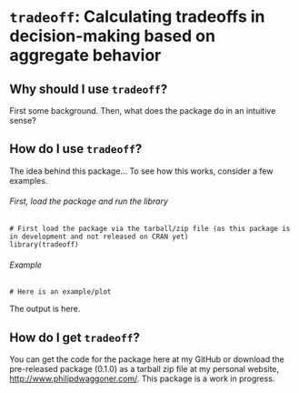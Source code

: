 # `tradeoff`: Calculating tradeoffs in decision-making based on aggregate behavior

## Why should I use `tradeoff`?

First some background. Then, what does the package do in an intuitive sense?

## How do I use `tradeoff`?

The idea behind this package... To see how this works, consider a few examples.

###### First, load the package and run the library

```{r }
# First load the package via the tarball/zip file (as this package is in development and not released on CRAN yet)
library(tradeoff)
```

###### Example

```{r }
# Here is an example/plot
```

The output is here.

## How do I get `tradeoff`?

You can get the code for the package here at my GitHub or download the pre-released package (0.1.0) as a tarball zip file at my personal website, <http://www.philipdwaggoner.com/>. This package is a work in progress.
